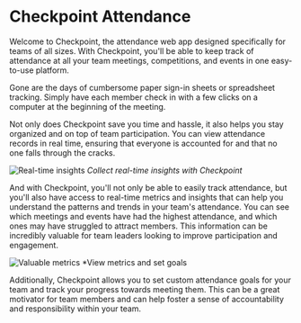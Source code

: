 # Checkpoint Attendance

Welcome to Checkpoint, the attendance web app designed specifically for teams of all sizes. With Checkpoint, you'll be able to keep track of attendance at all your team meetings, competitions, and events in one easy-to-use platform.

Gone are the days of cumbersome paper sign-in sheets or spreadsheet tracking. Simply have each member check in with a few clicks on a computer at the beginning of the meeting.

Not only does Checkpoint save you time and hassle, it also helps you stay organized and on top of team participation. You can view attendance records in real time, ensuring that everyone is accounted for and that no one falls through the cracks.

![Real-time insights](https://imagen.click/i/d331ec.png)
*Collect real-time insights with Checkpoint*

And with Checkpoint, you'll not only be able to easily track attendance, but you'll also have access to real-time metrics and insights that can help you understand the patterns and trends in your team's attendance. You can see which meetings and events have had the highest attendance, and which ones may have struggled to attract members. This information can be incredibly valuable for team leaders looking to improve participation and engagement.

![Valuable metrics](https://imagen.click/i/33b4f8.png)
*View metrics and set goals

Additionally, Checkpoint allows you to set custom attendance goals for your team and track your progress towards meeting them. This can be a great motivator for team members and can help foster a sense of accountability and responsibility within your team.
